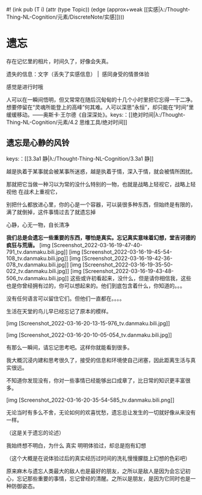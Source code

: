 #! (ink pub (T i) (attr (type Topic)) (edge (approx+weak [[实感|λ:/Thought-Thing-NL-Cognition/元素/DiscreteNote/实感]])))

# 遗忘

存在记忆里的相片，时间久了，好像会失真。

遗失的信息：文字（丢失了实感信息） |  感同身受的情景体验

感觉是进行时哦 


人可以在一瞬间悟明，但又常常在随后沉甸甸的十几个小时里把它忘得一干二净。想要停留在“灵魂所能登上的高峰”何其难。人可以深思“永恒”，却只能在“时间”里缓缓移动。——奥斯卡·王尔德《自深深处》。keys:：[[绝对时间|λ:/Thought-Thing-NL-Cognition/元素/4.2 思维工具/绝对时间]]



## 遗忘是心静的风铃
  
keys:：[[3.3a1 静|λ:/Thought-Thing-NL-Cognition/3.3a1 静]]

越是执着于某事就会被某事所迷惑，越是执着于情，深入于情，就会被情所困扰。

那就把它当做一种习以为常的没什么特别的一物，也就是战略上轻视它，战略上轻视他 在战术上重视它，

别把什么都放进心里，你的心是一个容器，可以装很多种东西，但始终是有限的，满了就倒掉，这件事情过去了就遗忘掉

心静，心无一物，自长清净




 **我们总是会遗忘一些重要的东西，哪怕是真实。忘记真实意味着幻想，堂吉诃德的疯狂与荒唐。** 
[img [Screenshot_2022-03-16-19-47-40-791_tv.danmaku.bili.jpg]]
[img [Screenshot_2022-03-16-19-45-54-108_tv.danmaku.bili.jpg]]
[img [Screenshot_2022-03-16-19-42-36-078_tv.danmaku.bili.jpg]]
[img [Screenshot_2022-03-16-19-35-50-022_tv.danmaku.bili.jpg]]
[img [Screenshot_2022-03-16-19-43-48-506_tv.danmaku.bili.jpg]]
这些或许初看起来，没什么，但是请你相信我，这些也是你曾经拥有过的，你可以想起来的。他们到底包含着什么，你知道的。。。

没有任何语言可以留住它们。但他们一直都在。。。。

生活在天堂的鸟儿早已经忘记了原本的模样。


[img [Screenshot_2022-03-16-20-13-15-976_tv.danmaku.bili.jpg]]

[img [Screenshot_2022-03-16-20-10-05-054_tv.danmaku.bili.jpg]]

有那么一瞬间，请忘记思考吧。这样你就能看到很多。

我大概沉浸内建和思考很久了，接受的信息和环境使自己闭塞，因此距离生活与真实很远。

  

不知道你发现没有，你对一些事情已经能够出口成章了，比日常的知识更丰富很多。

[img [Screenshot_2022-03-16-20-35-54-585_tv.danmaku.bili.png]]





无论当时有多么不舍，无论如何的欢喜忧愁，遗忘总让发生的一切就好像从来没有一样。

（这是关于遗忘的论述）



我始终想不明白，为什么 真实 明明体验过，却总是抱有幻想

（这个大概是在说体验过后的真实经历过时间的洗礼慢慢朦胧上幻想的色彩吧）





原来麻木与遗忘人类最大的敌人也是最好的朋友，之所以是敌人是因为会忘记初心，忘记那些重要的事情，忘记曾经的清醒。之所以是朋友，是因为它同时也是一种防御姿态。